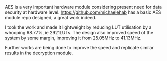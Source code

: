 AES is a very important hardware module considering present need for data security at hardware level.
https://github.com/michaelehab has a  basic AES module repo designed, a great work indeed.

I took the work and made it lightweight by reducing LUT utilisation by a whooping 68.77%, ie 2921LUTs.
The design also improved speed of the system by some margin, improving it from 25.05MHz to 41.13MHz.

Further works are being done to improve the speed and replicate similar results in the decryption module.
